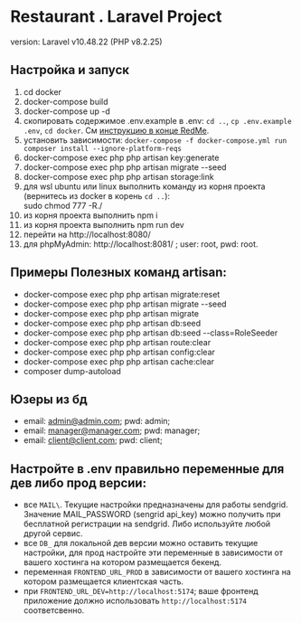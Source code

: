 # Restaurant . Laravel Project

version: Laravel v10.48.22 (PHP v8.2.25)

## Настройка и запуск

1. cd docker
2. docker-compose build
3. docker-compose up -d
4. скопировать содержимое .env.example в .env: `cd ..`, `cp .env.example .env`, `cd docker`. См [инструкцию в конце RedMe](#настройте-в-env-правильно-переменные-для-дев-либо-прод-версии).
5. установить зависимости: `docker-compose -f docker-compose.yml run composer install --ignore-platform-reqs`
6. docker-compose exec php php artisan key:generate
7. docker-compose exec php php artisan migrate --seed
8. docker-compose exec php php artisan storage:link
9. для wsl ubuntu или linux выполнить команду из корня проекта (вернитесь из docker в корень `cd ..`): <br>
   sudo chmod 777 -R./
10. из корня проекта выполнить npm i
11. из корня проекта выполнить npm run dev
12. перейти на http://localhost:8080/
13. для phpMyAdmin: http://localhost:8081/ ; user: root, pwd: root.

## Примеры Полезных команд artisan:

-   docker-compose exec php php artisan migrate:reset
-   docker-compose exec php php artisan migrate --seed
-   docker-compose exec php php artisan migrate
-   docker-compose exec php php artisan db:seed
-   docker-compose exec php php artisan db:seed --class=RoleSeeder
-   docker-compose exec php php artisan route:clear
-   docker-compose exec php php artisan config:clear
-   docker-compose exec php php artisan cache:clear
-   composer dump-autoload

## Юзеры из бд

-   email: admin@admin.com; pwd: admin;
-   email: manager@manager.com; pwd: manager;
-   email: client@client.com; pwd: client;

## Настройте в .env правильно переменные для дев либо прод версии:

-   все `MAIL\`. Текущие настройки предназначены для работы sendgrid. Значение MAIL_PASSWORD (sengrid api_key) можно получить при бесплатной регистрации на sendgrid. Либо используйте любой другой сервис.
-   все `DB_` для локальной дев версии можно оставить текущие настройки, для прод настройте эти переменные в зависимости от вашего хостинга на котором размещается бекенд.
-   переменная `FRONTEND_URL_PROD` в зависимости от вашего хостинга на котором размещается клиентская часть.
-   при `FRONTEND_URL_DEV=http://localhost:5174`; ваше фронтенд приложение должно использовать `http://localhost:5174` соответсвенно.
